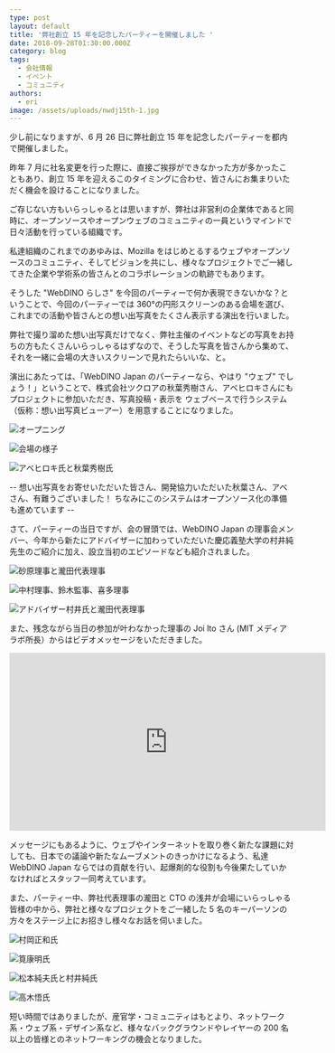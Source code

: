 ```yaml
---
type: post
layout: default
title: '弊社創立 15 年を記念したパーティーを開催しました '
date: 2018-09-28T01:30:00.000Z
category: blog
tags:
  - 会社情報
  - イベント
  - コミュニティ
authors:
  - eri
image: /assets/uploads/nwdj15th-1.jpg
---
```

少し前になりますが、6 月 26 日に弊社創立 15 年を記念したパーティーを都内で開催しました。

昨年 7 月に社名変更を行った際に、直接ご挨拶ができなかった方が多かったこともあり、創立 15 年を迎えるこのタイミングに合わせ、皆さんにお集まりいただく機会を設けることになりました。

ご存じない方もいらっしゃるとは思いますが、弊社は非営利の企業体であると同時に、オープンソースやオープンウェブのコミュニティの一員というマインドで日々活動を行っている組織です。

私達組織のこれまでのあゆみは、Mozilla をはじめとるするウェブやオープンソースのコミュニティ、そしてビジョンを共にし、様々なプロジェクトでご一緒してきた企業や学術系の皆さんとのコラボレーションの軌跡でもあります。

そうした "WebDINO らしさ" を今回のパーティーで何か表現できないかな？ということで、今回のパーティーでは 360°の円形スクリーンのある会場を選び、これまでの活動や皆さんとの想い出写真をたくさん表示する演出を行いました。

弊社で撮り溜めた想い出写真だけでなく、弊社主催のイベントなどの写真をお持ちの方もたくさんいらっしゃるはずなので、そうした写真を皆さんから集めて、それを一緒に会場の大きいスクリーンで見れたらいいな、と。

演出にあたっては、「WebDINO Japan のパーティーなら、やはり "ウェブ" でしょう！」ということで、株式会社ツクロアの秋葉秀樹さん、アベヒロキさんにもプロジェクトに参加いただき、写真投稿・表示を ウェブベースで行うシステム（仮称：想い出写真ビューアー）を用意することになりました。

![オープニング](/assets/uploads/n0001.jpg)

![会場の様子](/assets/uploads/n0002.jpg)

![アベヒロキ氏と秋葉秀樹氏](/assets/uploads/n0003.jpg)

\-- 想い出写真をお寄せいただいた皆さん、開発協力いただいた秋葉さん、アベさん、有難うございました！ ちなみにこのシステムはオープンソース化の準備も進めています -- 

さて、パーティーの当日ですが、会の冒頭では、WebDINO Japan の理事会メンバー、今年から新たにアドバイザーに加わっていただいた慶応義塾大学の村井純先生のご紹介に加え、設立当初のエピソードなども紹介されました。

![砂原理事と瀧田代表理事](/assets/uploads/n0004.jpg)

![中村理事、鈴木監事、喜多理事](/assets/uploads/n0005.jpg)

![アドバイザー村井氏と瀧田代表理事](/assets/uploads/n0006.jpg)

また、残念ながら当日の参加が叶わなかった理事の Joi Ito さん (MIT メディアラボ所長）からはビデオメッセージをいただきました。 

<iframe width="560" height="315" src="https://www.youtube.com/embed/hnfPwi2rKQA" frameborder="0" allow="autoplay; encrypted-media" allowfullscreen></iframe>

メッセージにもあるように、ウェブやインターネットを取り巻く新たな課題に対しても、日本での議論や新たなムーブメントのきっかけになるよう、私達 WebDINO Japan ならではの貢献を行い、起爆剤的な役割も今後果たしていかなければとスタッフ一同考えています。

また、パーティー中、弊社代表理事の瀧田と CTO の浅井が会場にいらっしゃる皆様の中から、弊社と様々なプロジェクトをご一緒した 5 名のキーパーソンの方々をステージ上にお招きし様々なお話を伺いました。 

![村岡正和氏](/assets/uploads/n0007.jpg)

![筧康明氏](/assets/uploads/n0008.jpg)

![松本純夫氏と村井純氏](/assets/uploads/n0009.jpg)

![高木悟氏](/assets/uploads/n0010.jpg)

短い時間ではありましたが、産官学・コミュニティはもとより、ネットワーク系・ウェブ系・デザイン系など、様々なバックグラウンドやレイヤーの 200 名以上の皆様とのネットワーキングの機会となりました。
